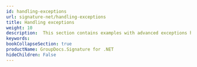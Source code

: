 ```yaml
---
id: handling-exceptions
url: signature-net/handling-exceptions
title: Handling exceptions
weight: 10
description:  This section contains examples with advanced exceptions handling by GroupDocs.Signature API.
keywords: 
bookCollapseSection: true
productName: GroupDocs.Signature for .NET
hideChildren: False
---
```

